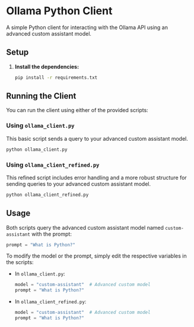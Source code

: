 # Ollama Python Client

A simple Python client for interacting with the Ollama API using an advanced custom assistant model.

## Setup

1. **Install the dependencies:**
   ```bash
   pip install -r requirements.txt
   ```

## Running the Client

You can run the client using either of the provided scripts:

### Using `ollama_client.py`
This basic script sends a query to your advanced custom assistant model.
```bash
python ollama_client.py
```

### Using `ollama_client_refined.py`
This refined script includes error handling and a more robust structure for sending queries to your advanced custom assistant model.
```bash
python ollama_client_refined.py
```

## Usage

Both scripts query the advanced custom assistant model named `custom-assistant` with the prompt:
```python
prompt = "What is Python?"
```

To modify the model or the prompt, simply edit the respective variables in the scripts:
- In `ollama_client.py`:
  ```python
  model = "custom-assistant"  # Advanced custom model
  prompt = "What is Python?"
  ```
- In `ollama_client_refined.py`:
  ```python
  model = "custom-assistant"  # Advanced custom model
  prompt = "What is Python?"
  ```
